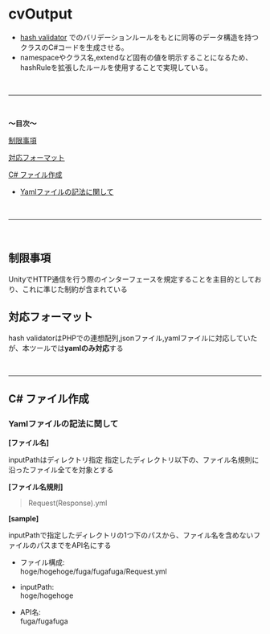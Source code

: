 # cvOutput

* [hash validator](https://github.com/m-seikou/hashValidator) でのバリデーションルールをもとに同等のデータ構造を持つクラスのC#コードを生成させる。  
* namespaceやクラス名,extendなど固有の値を明示することになるため、hashRuleを拡張したルールを使用することで実現している。

<br>

***

<br>

**～目次～**

[制限事項](#制限事項)

[対応フォーマット](#対応フォーマット)

[C# ファイル作成](#C#-ファイル作成)

- [Yamlファイルの記法に関して](#Yamlファイルの記法に関して)

<br>

***

<br>

## 制限事項

UnityでHTTP通信を行う際のインターフェースを規定することを主目的としており、これに準じた制約が含まれている

## 対応フォーマット
hash validatorはPHPでの連想配列,jsonファイル,yamlファイルに対応していたが、本ツールでは**yamlのみ対応**する

<br>

***

## C# ファイル作成

### Yamlファイルの記法に関して

**[ファイル名]**

inputPathはディレクトリ指定
指定したディレクトリ以下の、ファイル名規則に沿ったファイル全てを対象とする

**[ファイル名規則]**
> Request(Response).yml

**[sample]**  

inputPathで指定したディレクトリの1つ下のパスから、ファイル名を含めないファイルのパスまでをAPI名にする

* ファイル構成:  
hoge/hogehoge/fuga/fugafuga/Request.yml

* inputPath:  
hoge/hogehoge

* API名:  
fuga/fugafuga

